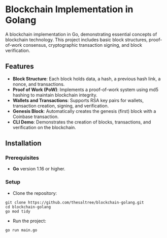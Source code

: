# Blockchain Implementation in Golang

A blockchain implementation in Go, demonstrating essential concepts of blockchain technology. This project includes basic block structures, proof-of-work consensus, cryptographic transaction signing, and block verification.

## Features
- **Block Structure**: Each block holds data, a hash, a previous hash link, a nonce, and transactions.
- **Proof of Work (PoW)**: Implements a proof-of-work system using md5 hashing to maintain blockchain integrity.
- **Wallets and Transactions**: Supports RSA key pairs for wallets, transaction creation, signing, and verification.
- **Genesis Block**: Automatically creates the genesis (first) block with a Coinbase transaction.
- **CLI Demo**: Demonstrates the creation of blocks, transactions, and verification on the blockchain.

## Installation

### Prerequisites
- **Go** version 1.16 or higher.

### Setup
- Clone the repository:

```
git clone https://github.com/thesaltree/blockchain-golang.git
cd blockchain-golang
go mod tidy
```

- Run the project:

```
go run main.go
```

